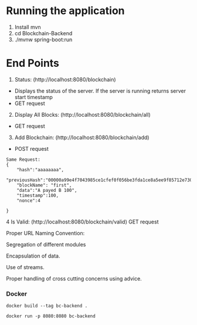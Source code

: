 # Running the application
1. Install mvn 
2. cd Blockchain-Backend
3. ./mvnw spring-boot:run

# End Points
1. Status: (http://localhost:8080/blockchain)
- Displays the status of the server. If the server is running returns server start timestamp
- GET request
2. Display All Blocks: (http://localhost:8080/blockchain/all)
- GET request 
3. Add Blockchain: (http://localhost:8080/blockchain/add)
- POST request
```
Same Request: 
{
    "hash":"aaaaaaaa",
    "previousHash":"00000a99e4f7043985ce1cfef0f056be3fda1ce8a5ee9f85712e73075f9fa6d9",
    "blockName": "first",
    "data":"A payed B 100",
    "timestamp":100,
    "nonce":4

}
```
4 Is Valid: (http://localhost:8080/blockchain/valid)
GET request


Proper URL Naming Convention:


Segregation of different modules

Encapsulation of data.

Use of streams.

Proper handling of cross cutting concerns using advice. 




### Docker

`docker build --tag bc-backend .`

`docker run -p 8080:8080 bc-backend`
